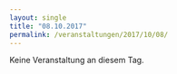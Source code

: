 ```yaml
---
layout: single
title: "08.10.2017"
permalink: /veranstaltungen/2017/10/08/
---
```


Keine Veranstaltung an diesem Tag.
